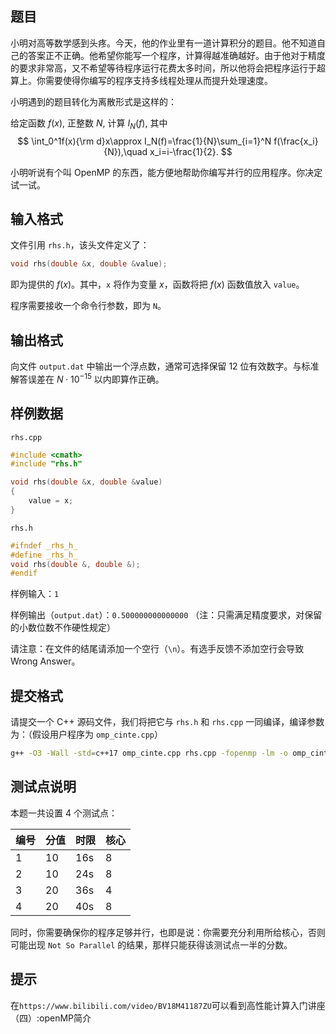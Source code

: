 ## 题目

小明对高等数学感到头疼。今天，他的作业里有一道计算积分的题目。他不知道自己的答案正不正确。他希望你能写一个程序，计算得越准确越好。由于他对于精度的要求非常高，又不希望等待程序运行花费太多时间，所以他将会把程序运行于超算上。你需要使得你编写的程序支持多线程处理从而提升处理速度。

小明遇到的题目转化为离散形式是这样的：

给定函数 $f(x)$, 正整数 $N$, 计算 $I_N(f)$, 其中
$$
\int_0^1f(x){\rm d}x\approx I_N(f)=\frac{1}{N}\sum_{i=1}^N f(\frac{x_i}{N}),\quad x_i=i-\frac{1}{2}.
$$

小明听说有个叫 OpenMP 的东西，能方便地帮助你编写并行的应用程序。你决定试一试。

## 输入格式

文件引用 `rhs.h`，该头文件定义了：

```cpp
void rhs(double &x, double &value);
```

即为提供的 $f(x)$。其中，`x` 将作为变量 $x$，函数将把 $f(x)$ 函数值放入 `value`。

程序需要接收一个命令行参数，即为 `N`。

## 输出格式

向文件 `output.dat` 中输出一个浮点数，通常可选择保留 12 位有效数字。与标准解答误差在 $N\cdot 10^{-15}$ 以内即算作正确。

## 样例数据

`rhs.cpp`

```cpp
#include <cmath>
#include "rhs.h"

void rhs(double &x, double &value)
{
    value = x;
}
```

`rhs.h`

```cpp
#ifndef _rhs_h_
#define _rhs_h_
void rhs(double &, double &);
#endif
```

样例输入：`1`

样例输出（`output.dat`）：`0.500000000000000` （注：只需满足精度要求，对保留的小数位数不作硬性规定）

请注意：在文件的结尾请添加一个空行（`\n`）。有选手反馈不添加空行会导致 Wrong Answer。

## 提交格式

请提交一个 C++ 源码文件，我们将把它与 `rhs.h` 和 `rhs.cpp` 一同编译，编译参数为：（假设用户程序为 `omp_cinte.cpp`）

```bash
g++ -O3 -Wall -std=c++17 omp_cinte.cpp rhs.cpp -fopenmp -lm -o omp_cinte
```

  ## 测试点说明

本题一共设置 4 个测试点：

| 编号 | 分值 | 时限 | 核心 |
| ---- | ---- | ---- | ---- |
| 1    | 10   | 16s  | 8    |
| 2    | 10   | 24s  | 8    |
| 3    | 20   | 36s  | 4    |
| 4    | 20   | 40s  | 8    |

同时，你需要确保你的程序足够并行，也即是说：你需要充分利用所给核心，否则可能出现 `Not So Parallel` 的结果，那样只能获得该测试点一半的分数。

## 提示

在`https://www.bilibili.com/video/BV18M41187ZU`可以看到高性能计算入门讲座（四）:openMP简介